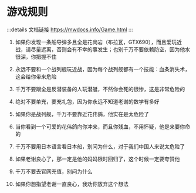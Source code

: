 # 游戏规则
:::details 文档链接
https://mwdocs.info/Game.html
:::
1. 如果你发现一条船导弹多且全是花岗岩（布拉瓦，GTX690），而且爱玩近战，请尽量远离，否则会有不幸的事发生；也别千万不要依赖防空，因为他水很深，你把握不住

2. 永远不要和一个战列舰玩近战，因为每个战列舰都有一个技能：血条消失术，这会给你带来危险

3. 千万不要跟全是反潜装备的人玩潜艇，不然你会死的很惨，这是非常危险的

4. 绝对不要单充，要充礼包，因为你永远不知道老谢的数学有多好

5. 如果你是战列舰，千万不要靠近花伟鸽，他实在是太危险了

6. 当你看到一个可爱的花伟鸽向你冲来，而且你残血，不用怀疑，他是来要你命的

7. 千万不要用日本语言看日本船，别问为什么，对于我们中国人来说太危险了

8. 如果老谢良心了，那一定是他的妈妈限时回归了，这个时候一定要夸赞他

9. 千万不要去官网充值，别问为什么

10. 如果你想指望老谢一直良心，我劝你放弃这个想法